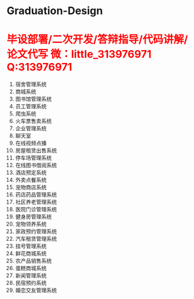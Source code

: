 # Graduation-Design

# <span style="color: red">毕设部署/二次开发/答辩指导/代码讲解/论文代写 微：little_313976971 Q:313976971</span>

1. 宿舍管理系统
2. 商城系统
3. 图书馆管理系统
4. 员工管理系统
5. 爬虫系统
6. 火车票售卖系统
7. 企业管理系统
8. 聊天室
9. 在线视频点播
10. 房屋租赁出售系统
11. 停车场管理系统
12. 在线图书借阅系统
13. 酒店预定系统
14. 外卖点餐系统
15. 宠物商店系统
16. 药店药品管理系统
17. 社区养老管理系统
18. 医院门诊管理系统
19. 健身房管理系统
20. 宠物领养系统
21. 家政预约管理系统
22. 汽车租赁管理系统
23. 挂号管理系统
24. 鲜花商城系统
25. 农产品销售系统
26. 蛋糕商城系统
27. 新闻管理系统
28. 民宿预约系统
29. 婚恋交友管理系统
